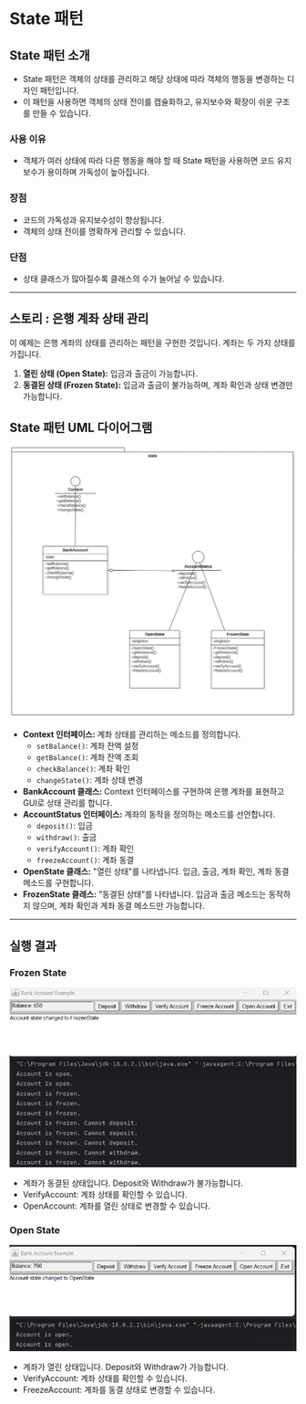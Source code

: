 # State 패턴 

## State 패턴 소개

- State 패턴은 객체의 상태를 관리하고 해당 상태에 따라 객체의 행동을 변경하는 디자인 패턴입니다.
- 이 패턴을 사용하면 객체의 상태 전이를 캡슐화하고, 유지보수와 확장이 쉬운 구조를 만들 수 있습니다.

### 사용 이유

- 객체가 여러 상태에 따라 다른 행동을 해야 할 때 State 패턴을 사용하면 코드 유지보수가 용이하며 가독성이 높아집니다.

### 장점

- 코드의 가독성과 유지보수성이 향상됩니다.
- 객체의 상태 전이를 명확하게 관리할 수 있습니다.

### 단점

- 상태 클래스가 많아질수록 클래스의 수가 늘어날 수 있습니다.
---
## 스토리 : 은행 계좌 상태 관리

이 예제는 은행 계좌의 상태를 관리하는 패턴을 구현한 것입니다. 계좌는 두 가지 상태를 가집니다.

1. **열린 상태 (Open State):** 입금과 출금이 가능합니다.
2. **동결된 상태 (Frozen State):** 입금과 출금이 불가능하며, 계좌 확인과 상태 변경만 가능합니다.

## State 패턴 UML 다이어그램

![State 패턴 UML 다이어그램](state_uml.png)

- **Context 인터페이스:** 계좌 상태를 관리하는 메소드를 정의합니다.
    - `setBalance()`: 계좌 잔액 설정
    - `getBalance()`: 계좌 잔액 조회
    - `checkBalance()`: 계좌 확인
    - `changeState()`: 계좌 상태 변경
- **BankAccount 클래스:** Context 인터페이스를 구현하여 은행 계좌를 표현하고 GUI로 상태 관리를 합니다.
- **AccountStatus 인터페이스:** 계좌의 동작을 정의하는 메소드를 선언합니다.
    - `deposit()`: 입금
    - `withdraw()`: 출금
    - `verifyAccount()`: 계좌 확인
    - `freezeAccount()`: 계좌 동결
- **OpenState 클래스:** "열린 상태"를 나타냅니다. 입금, 출금, 계좌 확인, 계좌 동결 메소드를 구현합니다.
- **FrozenState 클래스:** "동결된 상태"를 나타냅니다. 입금과 출금 메소드는 동작하지 않으며, 계좌 확인과 계좌 동결 메소드만 가능합니다.
---
## 실행 결과

### Frozen State

![Frozen State](frozen_state_result.png)

- 계좌가 동결된 상태입니다. Deposit와 Withdraw가 불가능합니다.
- VerifyAccount: 계좌 상태를 확인할 수 있습니다.
- OpenAccount: 계좌를 열린 상태로 변경할 수 있습니다.

### Open State

![Open State](open_state_result.png)

- 계좌가 열린 상태입니다. Deposit와 Withdraw가 가능합니다.
- VerifyAccount: 계좌 상태를 확인할 수 있습니다.
- FreezeAccount: 계좌를 동결 상태로 변경할 수 있습니다.
